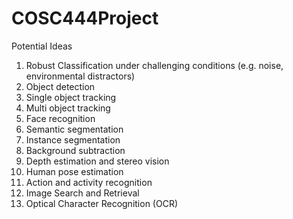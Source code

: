 # COSC444Project


Potential Ideas



1.  Robust Classification under challenging conditions (e.g. noise, environmental distractors)
2.  Object detection
3.  Single object tracking
4.  Multi object tracking
5.  Face recognition
6.  Semantic segmentation
7.  Instance segmentation
8.  Background subtraction
9.  Depth estimation and stereo vision
10. Human pose estimation
11. Action and activity recognition
12. Image Search and Retrieval
13. Optical Character Recognition (OCR)
